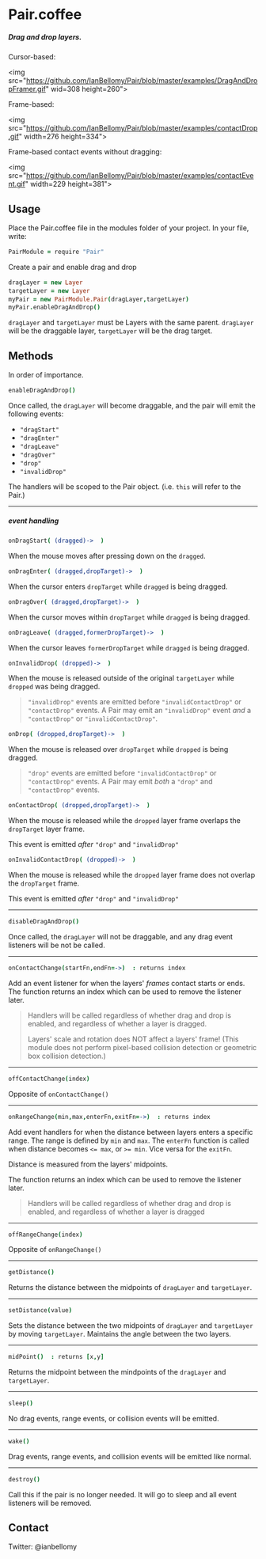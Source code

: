 # Pair.coffee

##### Drag and drop layers.

Cursor-based:

<img src="https://github.com/IanBellomy/Pair/blob/master/examples/DragAndDropFramer.gif" wid=308 height=260">

Frame-based:

<img src="https://github.com/IanBellomy/Pair/blob/master/examples/contactDrop.gif" width=276 height=334">

Frame-based contact events without dragging:

<img src="https://github.com/IanBellomy/Pair/blob/master/examples/contactEvent.gif" width=229 height=381">


## Usage

Place the Pair.coffee file in the modules folder of your project.
In your file, write:

````coffeescript
PairModule = require "Pair"
````

Create a pair and enable drag and drop

````coffeescript
dragLayer = new Layer
targetLayer = new Layer
myPair = new PairModule.Pair(dragLayer,targetLayer)
myPair.enableDragAndDrop()
````

`dragLayer` and `targetLayer` must be Layers with the same parent. `dragLayer` will be the draggable layer, `targetLayer` will be the drag target.



## Methods
In order of importance. 


````coffeescript
enableDragAndDrop()
````

Once called, the `dragLayer` will become draggable, and the pair will emit the following events: 

- `"dragStart"`
- `"dragEnter"`
- `"dragLeave"` 
- `"dragOver"`
- `"drop"`
- `"invalidDrop"`

The handlers will be scoped to the Pair object. (i.e. `this` will refer to the Pair.)

---
##### event handling
````coffeeScript
onDragStart( (dragged)->  )
````
When the mouse moves after pressing down on the `dragged`.<br>


````coffeeScript
onDragEnter( (dragged,dropTarget)->  )
````
When the cursor enters `dropTarget` while `dragged` is being dragged.


````coffeeScript
onDragOver( (dragged,dropTarget)->  )
````
When the cursor moves within `dropTarget` while `dragged` is being dragged.


````coffeeScript
onDragLeave( (dragged,formerDropTarget)->  )
````
When the cursor leaves `formerDropTarget` while `dragged` is being dragged. 


````coffeeScript
onInvalidDrop( (dropped)->  )
````
When the mouse is released outside of the original `targetLayer` while `dropped` was being dragged.


>`"invalidDrop"` events are emitted before `"invalidContactDrop"` or `"contactDrop"` events.
> A Pair may emit an `"invalidDrop"` event *and* a `"contactDrop"` or `"invalidContactDrop"`.

````coffeeScript
onDrop( (dropped,dropTarget)->  )
````
When the mouse is released over `dropTarget` while `dropped` is being dragged.

>`"drop"` events are emitted before `"invalidContactDrop"` or `"contactDrop"` events.
>A Pair may emit *both* a `"drop"` and `"contactDrop"` events.

````coffeeScript
onContactDrop( (dropped,dropTarget)->  )
````
When the mouse is released while the `dropped` layer frame overlaps the `dropTarget` layer frame.

This event is emitted _after_ `"drop"` and `"invalidDrop"`


````coffeeScript
onInvalidContactDrop( (dropped)->  )
````
When the mouse is released while the `dropped` layer frame does not overlap the `dropTarget` frame.

This event is emitted _after_ `"drop"` and `"invalidDrop"`


---
````coffeescript
disableDragAndDrop()
````
Once called, the `dragLayer` will not be draggable, and any drag event listeners will be not be called. 


---
````coffeescript
onContactChange(startFn,endFn=->)  : returns index
````
Add an event listener for when the layers' _frames_ contact starts or ends.
The function returns an index which can be used to remove the listener later.

>Handlers will be called regardless of whether drag and drop is enabled, and regardless of whether a layer is dragged.
>
>Layers' scale and rotation does NOT affect a layers' frame! (This module does not perform pixel-based collision detection or geometric box collision detection.)



---
````coffeescript
offContactChange(index)
````
Opposite of `onContactChange()` 


---
````coffeescript
onRangeChange(min,max,enterFn,exitFn=->)  : returns index
````
Add event handlers for when the distance between layers enters a specific range. The range is defined by `min` and `max`. The `enterFn` function is called when distance becomes `<= max`, or `>= min`. Vice versa for the `exitFn`.

Distance is measured from the layers' midpoints.

The function returns an index which can be used to remove the listener later.

>Handlers will be called regardless of whether drag and drop is enabled, and regardless of whether a layer is dragged

---
````coffeescript
offRangeChange(index)
````
Opposite of `onRangeChange()`


---
````coffeescript
getDistance()
````
Returns the distance between the midpoints of `dragLayer` and `targetLayer`.


---
````coffeescript
setDistance(value)
````

Sets the distance between the two midpoints of `dragLayer` and `targetLayer` by moving `targetLayer`. Maintains the angle between the two layers. 


---
````coffeescript
midPoint()  : returns [x,y]
````
Returns the midpoint between the mindpoints of the `dragLayer` and `targetLayer`.


---
````coffeescript
sleep()
````
No drag events, range events, or collision events will be emitted.


---
````coffeescript
wake()
````
Drag events, range events, and collision events will be emitted like normal.


---
````coffeescript
destroy()
````
Call this if the pair is no longer needed. It will go to sleep and all event listeners will be removed. 

## Contact
Twitter: @ianbellomy

